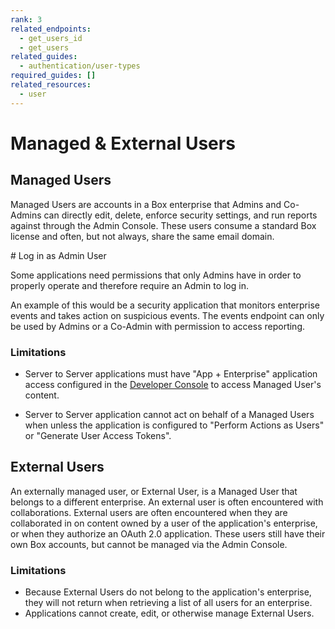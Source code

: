 ```yaml
---
rank: 3
related_endpoints:
  - get_users_id
  - get_users
related_guides:
  - authentication/user-types
required_guides: []
related_resources:
  - user
---
```


# Managed & External Users

## Managed Users

Managed Users are accounts in a Box enterprise that Admins and Co-Admins can
directly edit, delete, enforce security settings, and run reports against
through the Admin Console. These users consume a standard Box
license and often, but not always, share the same email domain.

<Message>
  # Log in as Admin User

Some applications need permissions that only Admins have in order to 
properly operate and therefore require an Admin to log in. 

An example of this would be a security application that monitors enterprise
events and takes action on suspicious events. The events endpoint can only 
be used by Admins or a Co-Admin with permission to access reporting. 

</Message>

### Limitations

- Server to Server applications must have "App + Enterprise" application access
  configured in the [Developer Console][dc] to access Managed User's content. 

- Server to Server application cannot act on behalf of a Managed Users when
  unless the application is configured to "Perform Actions as Users" or
  "Generate User Access Tokens".

## External Users

An externally managed user, or External User, is a Managed
User that belongs to a different enterprise. An external user is often
encountered with collaborations. External users are often encountered when they
are collaborated in on content owned by a user of the application's enterprise,
or when they authorize an OAuth 2.0 application. These users still have
their own Box accounts, but cannot be managed via the Admin Console.

### Limitations

- Because External Users do not belong to the application's enterprise, they will
  not return when retrieving a list of all users for an enterprise.
- Applications cannot create, edit, or otherwise manage External Users.

[dc]: https://app.box.com/developers/console